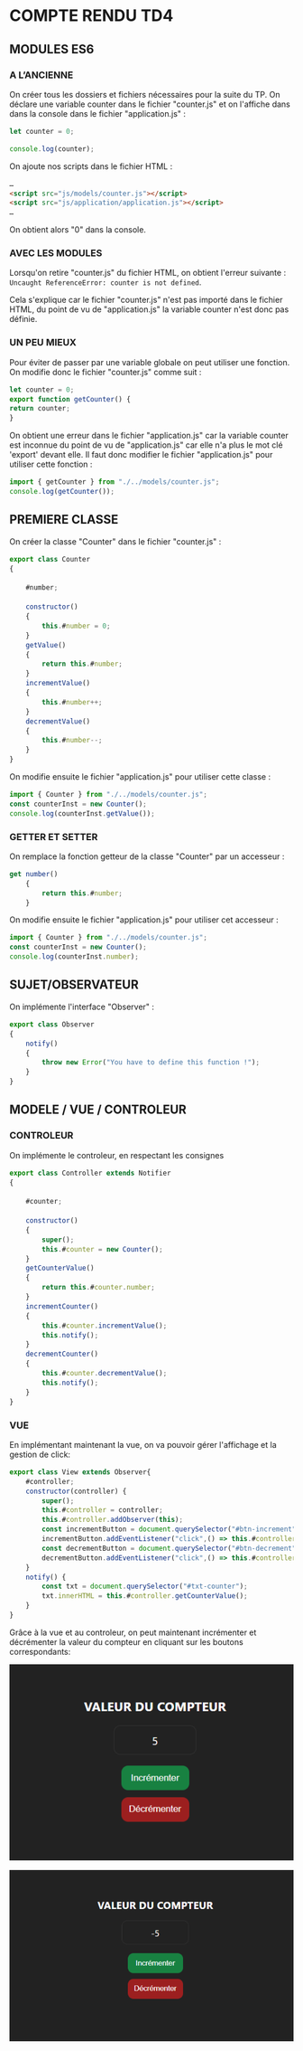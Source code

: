 # COMPTE RENDU TD4

## MODULES ES6

### A L’ANCIENNE
On créer tous les dossiers et fichiers nécessaires pour la suite du TP.
On déclare une variable counter dans le fichier "counter.js" et on l'affiche dans dans la console dans le fichier "application.js" :
```javascript
let counter = 0;
```
```javascript
console.log(counter);
```
On ajoute nos scripts dans le fichier HTML :
```html
…
<script src="js/models/counter.js"></script>
<script src="js/application/application.js"></script>
…
```
On obtient alors "0" dans la console.
### AVEC LES MODULES
Lorsqu'on retire "counter.js" du fichier HTML, on obtient l'erreur suivante : ```Uncaught ReferenceError: counter is not defined```.

Cela s'explique car le fichier "counter.js" n'est pas importé dans le fichier HTML, du point de vu de "application.js" la variable counter n'est donc pas définie.
### UN PEU MIEUX
Pour éviter de passer par une variable globale on peut utiliser une fonction. On modifie donc le fichier "counter.js" comme suit :
```javascript
let counter = 0;
export function getCounter() {
return counter;
}
```
On obtient une erreur dans le fichier "application.js" car la variable counter est inconnue du point de vu de "application.js" car elle n'a plus le mot clé 'export' devant elle.
Il faut donc modifier le fichier "application.js" pour utiliser cette fonction :
```javascript
import { getCounter } from "./../models/counter.js";
console.log(getCounter());
```
## PREMIERE CLASSE
On créer la classe "Counter" dans le fichier "counter.js" :
```javascript
export class Counter
{

    #number;

    constructor()
    {
        this.#number = 0;
    }
    getValue()
    {
        return this.#number;
    }
    incrementValue()
    {
        this.#number++;
    }
    decrementValue()
    {
        this.#number--;
    }
}
```
On modifie ensuite le fichier "application.js" pour utiliser cette classe :
```javascript
import { Counter } from "./../models/counter.js";
const counterInst = new Counter();
console.log(counterInst.getValue());
```
### GETTER ET SETTER
On remplace la fonction getteur de la classe "Counter" par un accesseur :
```javascript
get number()
    {
        return this.#number;
    }
```
On modifie ensuite le fichier "application.js" pour utiliser cet accesseur :
```javascript
import { Counter } from "./../models/counter.js";
const counterInst = new Counter();
console.log(counterInst.number);
```

## SUJET/OBSERVATEUR
On implémente  l'interface "Observer" :
```javascript
export class Observer
{
    notify()
    {
        throw new Error("You have to define this function !");
    }
}
```

## MODELE / VUE / CONTROLEUR

### CONTROLEUR
On implémente le controleur, en respectant les consignes
```javascript
export class Controller extends Notifier
{

    #counter;

    constructor()
    {
        super();
        this.#counter = new Counter();
    }
    getCounterValue()
    {
        return this.#counter.number;
    }
    incrementCounter()
    {
        this.#counter.incrementValue();
        this.notify();
    }
    decrementCounter()
    {
        this.#counter.decrementValue();
        this.notify();
    }
}
```
### VUE
 En implémentant maintenant la vue, on va pouvoir gérer l'affichage et la gestion de click:
```javascript
export class View extends Observer{
    #controller;
    constructor(controller) {
        super();
        this.#controller = controller;
        this.#controller.addObserver(this);
        const incrementButton = document.querySelector("#btn-increment");
        incrementButton.addEventListener("click",() => this.#controller.incrementCounter());
        const decrementButton = document.querySelector("#btn-decrement");
        decrementButton.addEventListener("click",() => this.#controller.decrementCounter());
    }
    notify() {
        const txt = document.querySelector("#txt-counter");
        txt.innerHTML = this.#controller.getCounterValue();
    }
}
```

Grâce à la vue et au controleur, on peut maintenant incrémenter et décrémenter la valeur du compteur en cliquant sur les boutons correspondants:

![img.png](img.png)

![img_1.png](img_1.png)